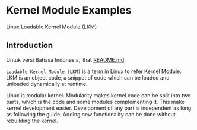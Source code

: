 # Kernel Module Examples

Linux Loadable Kernel Module (LKM)

## Introduction

Untuk versi Bahasa Indonesia, lihat [README.md](README.md).

`Loadable Kernel Module (LKM)` is a term in Linux to refer Kernel Module. LKM is an object code, a snippet of code which can be loaded and unloaded dynamically at runtime.

Linux is modular kernel. Modularity makes kernel code can be split into two parts, which is the code and some modules complementing it. This make kernel development easier. Development of any part is independent as long as following the guide. Adding new functionality can be done without rebuilding the kernel.